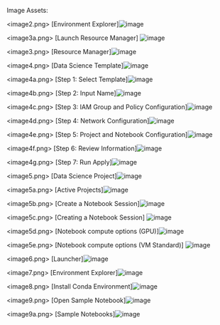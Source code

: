 Image Assets:

<image2.png> [Environment Explorer]![image](https://github.com/nicktoscano/tutorials/blob/main/assets/Launch_a_Data_Science%20_Environment_on_Oracle_Cloud_Infrastructure/image2.png)

<image3a.png> [Launch Resource Manager] ![image](https://github.com/nicktoscano/tutorials/blob/main/assets/Launch_a_Data_Science%20_Environment_on_Oracle_Cloud_Infrastructure/image3a.png)

<image3.png> [Resource Manager]![image](https://github.com/nicktoscano/tutorials/blob/main/assets/Launch_a_Data_Science%20_Environment_on_Oracle_Cloud_Infrastructure/image3.png)

<image4.png> [Data Science Template]![image](https://github.com/nicktoscano/tutorials/blob/main/assets/Launch_a_Data_Science%20_Environment_on_Oracle_Cloud_Infrastructure/image4.png)

<image4a.png> [Step 1: Select Template]![image](https://github.com/nicktoscano/tutorials/blob/main/assets/Launch_a_Data_Science%20_Environment_on_Oracle_Cloud_Infrastructure/image4a.png)

<image4b.png> [Step 2: Input Name]![image](https://github.com/nicktoscano/tutorials/blob/main/assets/Launch_a_Data_Science%20_Environment_on_Oracle_Cloud_Infrastructure/image4b.png)

<image4c.png> [Step 3: IAM Group and Policy Configuration]![image](https://github.com/nicktoscano/tutorials/blob/main/assets/Launch_a_Data_Science%20_Environment_on_Oracle_Cloud_Infrastructure/image4c.png)

<image4d.png> [Step 4: Network Configuration]![image](https://github.com/nicktoscano/tutorials/blob/main/assets/Launch_a_Data_Science%20_Environment_on_Oracle_Cloud_Infrastructure/image4d.png)

<image4e.png> [Step 5: Project and Notebook Configuration]![image](https://github.com/nicktoscano/tutorials/blob/main/assets/Launch_a_Data_Science%20_Environment_on_Oracle_Cloud_Infrastructure/image4e.png)

<image4f.png> [Step 6: Review Information]![image](https://github.com/nicktoscano/tutorials/blob/main/assets/Launch_a_Data_Science%20_Environment_on_Oracle_Cloud_Infrastructure/image4f.png)

<image4g.png> [Step 7: Run Apply]![image](https://github.com/nicktoscano/tutorials/blob/main/assets/Launch_a_Data_Science%20_Environment_on_Oracle_Cloud_Infrastructure/image4g.png)

<image5.png> [Data Science Project]![image](https://github.com/nicktoscano/tutorials/blob/main/assets/Launch_a_Data_Science%20_Environment_on_Oracle_Cloud_Infrastructure/image5.png)

<image5a.png> [Active Projects]![image](https://github.com/nicktoscano/tutorials/blob/main/assets/Launch_a_Data_Science%20_Environment_on_Oracle_Cloud_Infrastructure/image5a.png)

<image5b.png> [Create a Notebook Session]![image](https://github.com/nicktoscano/tutorials/blob/main/assets/Launch_a_Data_Science%20_Environment_on_Oracle_Cloud_Infrastructure/image5b.png)

<image5c.png> [Creating a Notebook Session] ![image](https://github.com/nicktoscano/tutorials/blob/main/assets/Launch_a_Data_Science%20_Environment_on_Oracle_Cloud_Infrastructure/image5c.png)

<image5d.png> [Notebook compute options (GPU)]![image](https://github.com/nicktoscano/tutorials/blob/main/assets/Launch_a_Data_Science%20_Environment_on_Oracle_Cloud_Infrastructure/image5d.png)

<image5e.png> [Notebook compute options (VM Standard)]
![image](https://github.com/nicktoscano/tutorials/blob/main/assets/Launch_a_Data_Science%20_Environment_on_Oracle_Cloud_Infrastructure/image5e.png)

<image6.png> [Launcher]![image](https://github.com/nicktoscano/tutorials/blob/main/assets/Launch_a_Data_Science%20_Environment_on_Oracle_Cloud_Infrastructure/image6.png)

<image7.png> [Environment Explorer]![image](https://github.com/nicktoscano/tutorials/blob/main/assets/Launch_a_Data_Science%20_Environment_on_Oracle_Cloud_Infrastructure/image7.png)

<image8.png> [Install Conda Environment]![image](https://github.com/nicktoscano/tutorials/blob/main/assets/Launch_a_Data_Science%20_Environment_on_Oracle_Cloud_Infrastructure/image8.png)

<image9.png> [Open Sample Notebook]![image](https://user-images.githubusercontent.com/75319591/167705151-3fba75a8-380e-4b5c-8838-dbe2461d9ccb.png)

<image9a.png> [Sample Notebooks]![image](https://github.com/nicktoscano/tutorials/blob/main/assets/Launch_a_Data_Science%20_Environment_on_Oracle_Cloud_Infrastructure/image9a.png)



